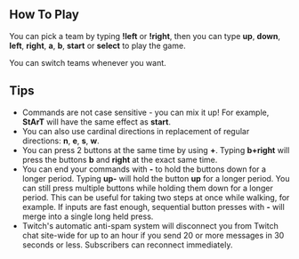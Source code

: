 ## How To Play

You can pick a team by typing **!left** or **!right**, then you can type **up**, **down**, **left**, **right**, **a**, **b**, **start** or **select** to play the game.

You can switch teams whenever you want.

## Tips
- Commands are not case sensitive - you can mix it up! For example, **StArT** will have the same effect as **start**.
- You can also use cardinal directions in replacement of regular directions: **n**, **e**, **s**, **w**.
- You can press 2 buttons at the same time by using **+**. Typing **b+right** will press the buttons **b** and **right** at the exact same time.
- You can end your commands with **-** to hold the buttons down for a longer period. Typing **up-** will hold the button **up** for a longer period. You can still press multiple buttons while holding them down for a longer period. This can be useful for taking two steps at once while walking, for example. If inputs are fast enough, sequential button presses with **-** will merge into a single long held press.
- Twitch's automatic anti-spam system will disconnect you from Twitch chat site-wide for up to an hour if you send 20 or more messages in 30 seconds or less. Subscribers can reconnect immediately.
